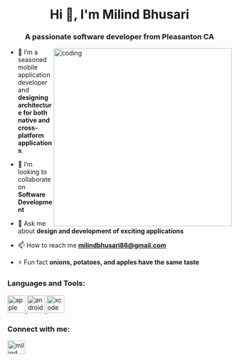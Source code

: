 <h1 align="center">Hi 👋, I'm Milind Bhusari</h1>
<h3 align="center">A passionate software developer from Pleasanton CA</h3>
<img align="right" alt="coding" width="400" src="https://cdn.dribbble.com/users/1162077/screenshots/3848914/programmer.gif">

- 🌱 I’m a seasoned mobile application developer and **designing architecture for both native and cross-platform applications**.

- 👯 I’m looking to collaborate on **Software Development**

- 💬 Ask me about **design and development of exciting applications**

- 📫 How to reach me **milindbhusari86@gmail.com**

- ⚡ Fun fact **onions, potatoes, and apples have the same taste**

<h3 align="left">Languages and Tools:</h3>
<p align="left"> <a href="https://angular.io" target="_blank" rel="noreferrer"> <img src="https://cdna.iconscout.com/img/apple.1467727.svg" alt="apple" width="40" height="40"/> </a> <a href="https://www.cprogramming.com/" target="_blank" rel="noreferrer"> <img src="https://cdn.iconscout.com/icon/free/png-512/free-android-206-675862.png?f=avif&w=512" alt="android" width="40" height="40"/> </a> <a href="https://www.w3schools.com/cpp/" target="_blank" rel="noreferrer"> <img src="https://cdn.iconscout.com/icon/free/png-512/free-xcode-3629761-3030812.png?f=avif&w=512" alt="xcode" width="40" height="40"/> </a> </p>

<h3 align="left">Connect with me:</h3>
<p align="left">
<a href="https://linkedin.com/in/milindbhusari" target="blank"><img align="center" src="https://raw.githubusercontent.com/rahuldkjain/github-profile-readme-generator/master/src/images/icons/Social/linked-in-alt.svg" alt="milind bhusari" height="30" width="40" /></a>
</p>
